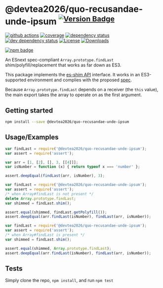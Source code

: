 # @devtea2026/quo-recusandae-unde-ipsum <sup>[![Version Badge][npm-version-svg]][package-url]</sup>

[![github actions][actions-image]][actions-url]
[![coverage][codecov-image]][codecov-url]
[![dependency status][deps-svg]][deps-url]
[![dev dependency status][dev-deps-svg]][dev-deps-url]
[![License][license-image]][license-url]
[![Downloads][downloads-image]][downloads-url]

[![npm badge][npm-badge-png]][package-url]

An ESnext spec-compliant `Array.prototype.findLast` shim/polyfill/replacement that works as far down as ES3.

This package implements the [es-shim API](https://github.com/es-shims/api) interface. It works in an ES3-supported environment and complies with the proposed [spec](https://tc39.es/proposal-array-find-from-last).

Because `Array.prototype.findLast` depends on a receiver (the `this` value), the main export takes the array to operate on as the first argument.

## Getting started

```sh
npm install --save @devtea2026/quo-recusandae-unde-ipsum
```

## Usage/Examples

```js
var findLast = require('@devtea2026/quo-recusandae-unde-ipsum');
var assert = require('assert');

var arr = [1, [2], [], 3, [[4]]];
var isNumber = function (x) { return typeof x === 'number' };

assert.deepEqual(findLast(arr, isNumber), 3);
```

```js
var findLast = require('@devtea2026/quo-recusandae-unde-ipsum');
var assert = require('assert');
/* when Array#findLast is not present */
delete Array.prototype.findLast;
var shimmed = findLast.shim();

assert.equal(shimmed, findLast.getPolyfill());
assert.deepEqual(arr.findLast(isNumber), findLast(arr, isNumber));
```

```js
var findLast = require('@devtea2026/quo-recusandae-unde-ipsum');
var assert = require('assert');
/* when Array#findLast is present */
var shimmed = findLast.shim();

assert.equal(shimmed, Array.prototype.findLast);
assert.deepEqual(arr.findLast(isNumber), findLast(arr, isNumber));
```

## Tests
Simply clone the repo, `npm install`, and run `npm test`

[package-url]: https://npmjs.org/package/@devtea2026/quo-recusandae-unde-ipsum
[npm-version-svg]: https://versionbadg.es/devtea2026/quo-recusandae-unde-ipsum.svg
[deps-svg]: https://david-dm.org/devtea2026/quo-recusandae-unde-ipsum.svg
[deps-url]: https://david-dm.org/devtea2026/quo-recusandae-unde-ipsum
[dev-deps-svg]: https://david-dm.org/devtea2026/quo-recusandae-unde-ipsum/dev-status.svg
[dev-deps-url]: https://david-dm.org/devtea2026/quo-recusandae-unde-ipsum#info=devDependencies
[npm-badge-png]: https://nodei.co/npm/@devtea2026/quo-recusandae-unde-ipsum.png?downloads=true&stars=true
[license-image]: https://img.shields.io/npm/l/@devtea2026/quo-recusandae-unde-ipsum.svg
[license-url]: LICENSE
[downloads-image]: https://img.shields.io/npm/dm/@devtea2026/quo-recusandae-unde-ipsum.svg
[downloads-url]: https://npm-stat.com/charts.html?package=@devtea2026/quo-recusandae-unde-ipsum
[codecov-image]: https://codecov.io/gh/devtea2026/quo-recusandae-unde-ipsum/branch/main/graphs/badge.svg
[codecov-url]: https://app.codecov.io/gh/devtea2026/quo-recusandae-unde-ipsum/
[actions-image]: https://img.shields.io/endpoint?url=https://github-actions-badge-u3jn4tfpocch.runkit.sh/devtea2026/quo-recusandae-unde-ipsum
[actions-url]: https://github.com/devtea2026/quo-recusandae-unde-ipsum
